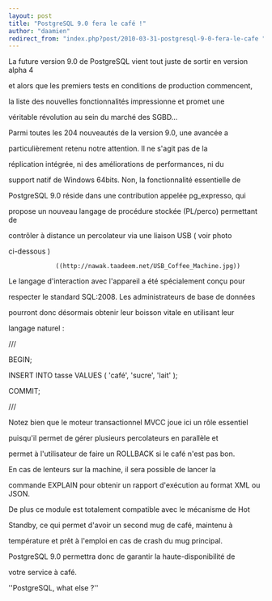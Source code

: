```yaml
---
layout: post
title: "PostgreSQL 9.0 fera le café !"
author: "daamien"
redirect_from: "index.php?post/2010-03-31-postgresql-9-0-fera-le-cafe "
---
```





<!--more-->


La future version 9.0 de PostgreSQL vient tout juste de sortir en version alpha 4

et alors que les premiers tests en conditions de production commencent,

la liste des nouvelles fonctionnalités impressionne et promet une

véritable révolution au sein du marché des SGBD...



Parmi toutes les 204 nouveautés de la version 9.0, une avancée a

particulièrement retenu notre attention. Il ne s'agit pas de la

réplication intégrée, ni des améliorations de performances, ni du

support natif de Windows 64bits. Non, la fonctionnalité essentielle de

PostgreSQL 9.0 réside dans une contribution appelée pg_expresso, qui

propose un nouveau langage de procédure stockée (PL/perco) permettant de

contrôler à distance un percolateur via une liaison USB ( voir photo

ci-dessous )



                 ((http://nawak.taadeem.net/USB_Coffee_Machine.jpg))



Le langage d'interaction avec l'appareil a été spécialement conçu pour

respecter le standard SQL:2008. Les administrateurs de base de données

pourront donc désormais obtenir leur boisson vitale en utilisant leur

langage naturel :



///

BEGIN;

INSERT INTO tasse VALUES ( 'café', 'sucre', 'lait' );

COMMIT;

///



Notez bien que le moteur transactionnel MVCC joue ici un rôle essentiel

puisqu'il permet de gérer plusieurs percolateurs en parallèle et

permet à l'utilisateur de faire un ROLLBACK si le café n'est pas bon.



En cas de lenteurs sur la machine, il sera possible de lancer la

commande EXPLAIN pour obtenir un rapport d'exécution au format XML ou JSON.

De plus ce module est totalement compatible avec le mécanisme de Hot

Standby, ce qui permet d'avoir un second mug de café, maintenu à

température et prêt à l'emploi en cas de crash du mug principal.

PostgreSQL 9.0 permettra donc de garantir la haute-disponibilité de

votre service à café.



''PostgreSQL, what else ?''